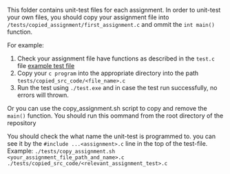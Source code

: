 This folder contains unit-test files for each assignment. 
In order to unit-test your own files, you should copy your assignment file into `/tests/copied_assignment/first_assignment.c` and ommit the `int main()` function.

For example:
1. Check your assignment file have functions as described in the `test.c` file [example test file](/tests/first/test.c)
2. Copy your `c program` into the appropriate directory into the path `tests/copied_src_code/<file_name>.c`
3. Run the test using `./test.exe` and in case the test run successfully, no errors will thrown.

Or you can use the copy_assignment.sh script to copy and remove the `main()` function.
You should run this oommand from the root directory of the repository

You should check the what name the unit-test is programmed to. you can see it by the `#include ...<assignment>.c` line in the top of the test-file.
Example: `./tests/copy_assignment.sh <your_assignment_file_path_and_name>.c ./tests/copied_src_code/<relevant_assignment_test>.c`